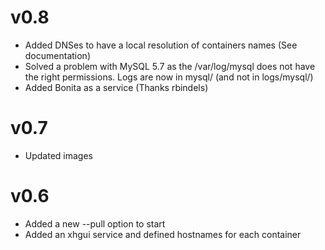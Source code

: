 # v0.8
* Added DNSes to have a local resolution of containers names (See documentation)
* Solved a problem with MySQL 5.7 as the /var/log/mysql does not have the right permissions. Logs are now in mysql/ (and not in logs/mysql/)
* Added Bonita as a service (Thanks rbindels)

# v0.7
* Updated images

# v0.6
* Added a new --pull option to start
* Added an xhgui service and defined hostnames for each container
